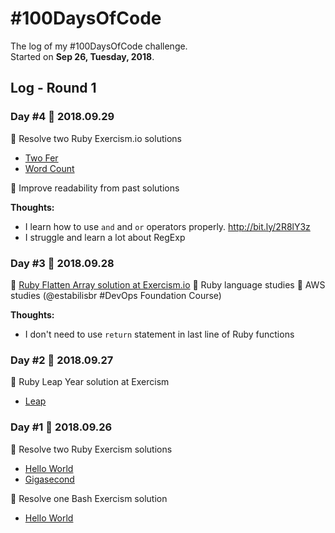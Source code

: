 # #100DaysOfCode

The log of my #100DaysOfCode challenge.  
Started on **Sep 26, Tuesday, 2018**.

## Log - Round 1

### Day #4 :date: 2018.09.29

:tada: Resolve two Ruby Exercism.io solutions
  - [Two Fer](http://bit.ly/2IoftWm)
  - [Word Count](http://bit.ly/2Isfn02)

:tada: Improve readability from past solutions

**Thoughts:**

  - I learn how to use `and` and `or` operators properly. http://bit.ly/2R8lY3z
  - I struggle and learn a lot about RegExp

### Day #3 :date: 2018.09.28

:tada: [Ruby Flatten Array solution at Exercism.io](http://bit.ly/2zEFgH8)
:tada: Ruby language studies
:tada: AWS studies (@estabilisbr #DevOps Foundation Course)

**Thoughts:**

  - I don't need to use `return` statement in last line of Ruby functions

### Day #2 :date: 2018.09.27

:tada: Ruby Leap Year solution at Exercism

  - [Leap](http://bit.ly/2xQKc9C)

### Day #1 :date: 2018.09.26

:tada: Resolve two Ruby Exercism solutions
  - [Hello World](https://github.com/aferreira44/exercism-solutions/commit/9ffb7ed942933a7c765e51408a9c75d2f4bf40f2)
  - [Gigasecond](https://github.com/aferreira44/exercism-solutions/commit/f53ff4fd2a0b82914d3d2941e6c28dd37e125e76)

:tada: Resolve one Bash Exercism solution
  - [Hello World](https://github.com/aferreira44/exercism-solutions/commit/9a186718120720293a73428190fb414150eeb10a)
